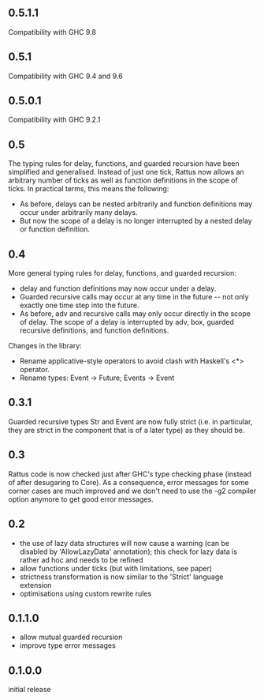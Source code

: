 0.5.1.1
---

Compatibility with GHC 9.8

0.5.1
---

Compatibility with GHC 9.4 and 9.6


0.5.0.1
---

Compatibility with GHC 9.2.1

0.5
---

The typing rules for delay, functions, and guarded recursion have been
simplified and generalised. Instead of just one tick, Rattus now
allows an arbitrary number of ticks as well as function definitions in
the scope of ticks. In practical terms, this means the following:

- As before, delays can be nested arbitrarily and function definitions
  may occur under arbitrarily many delays.
- But now the scope of a delay is no longer interrupted by a nested
  delay or function definition.

0.4
---

More general typing rules for delay, functions, and guarded recursion:

- delay and function definitions may now occur under a delay.
- Guarded recursive calls may occur at any time in the future -- not
  only exactly one time step into the future.
- As before, adv and recursive calls may only occur directly in the
  scope of delay. The scope of a delay is interrupted by adv, box,
  guarded recursive definitions, and function definitions.

Changes in the library:

- Rename applicative-style operators to avoid clash with Haskell's <*>
  operator.
- Rename types: Event -> Future; Events -> Event



0.3.1
-----

Guarded recursive types Str and Event are now fully strict (i.e. in
particular, they are strict in the component that is of a later type)
as they should be.

0.3
---

Rattus code is now checked just after GHC's type checking phase
(instead of after desugaring to Core). As a consequence, error
messages for some corner cases are much improved and we don't need
to use the -g2 compiler option anymore to get good error messages.

0.2
---

- the use of lazy data structures will now cause a warning (can be
  disabled by 'AllowLazyData' annotation); this check for lazy data is
  rather ad hoc and needs to be refined
- allow functions under ticks (but with limitations, see paper)
- strictness transformation is now similar to the 'Strict' language
  extension
- optimisations using custom rewrite rules

0.1.1.0
-------

- allow mutual guarded recursion
- improve type error messages

0.1.0.0
-------
initial release
